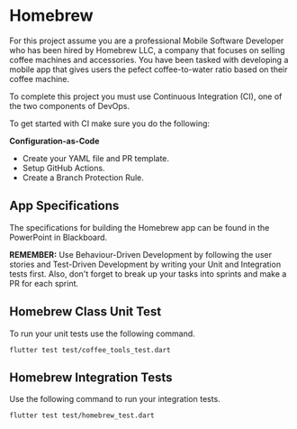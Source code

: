 # Homebrew

For this project assume you are a professional Mobile Software Developer who has been hired by Homebrew LLC, a company that focuses on selling coffee machines and accessories. You have been tasked with developing a mobile app that gives users the pefect coffee-to-water ratio based on their coffee machine.

To complete this project you must use Continuous Integration (CI), one of the two components of DevOps.

To get started with CI make sure you do the following:

**Configuration-as-Code** 
- Create your YAML file and PR template.
- Setup GitHub Actions.
- Create a Branch Protection Rule.

## App Specifications

The specifications for building the Homebrew app can be found in the PowerPoint in Blackboard.

**REMEMBER:** Use Behaviour-Driven Development by following the user stories and Test-Driven Development by writing your Unit and Integration tests first. Also, don't forget to break up your tasks into sprints and make a PR for each sprint.

## Homebrew Class Unit Test

To run your unit tests use the following command.

```console
flutter test test/coffee_tools_test.dart
```

## Homebrew Integration Tests

Use the following command to run your integration tests.

```console
flutter test test/homebrew_test.dart
```
